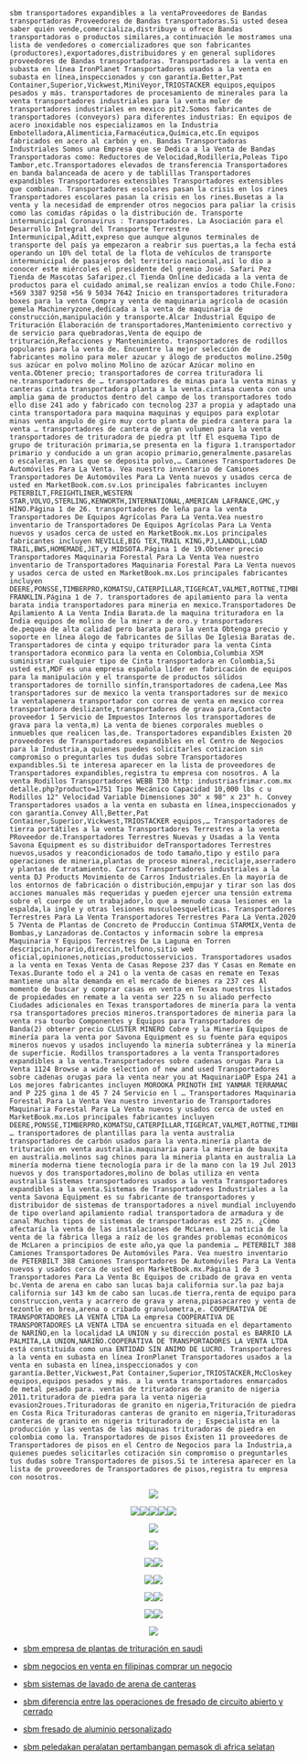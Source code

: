 
```
sbm transportadores expandibles a la ventaProveedores de Bandas transportadoras Proveedores de Bandas transportadoras.Si usted desea saber quién vende,comercializa,distribuye u ofrece Bandas transportadoras o productos similares,a continuación le mostramos una lista de vendedores o comercializadores que son fabricantes (productores),exportadores,distribuidores y en general suplidores proveedores de Bandas transportadoras. Transportadores a la venta en subasta en línea IronPlanet Transportadores usados a la venta en subasta en línea,inspeccionados y con garantía.Better,Pat Container,Superior,Vickwest,MiniVeyor,TRIOSTACKER equipos,equipos pesados y más. transportadores de procesamiento de minerales para la venta transportadores industriales para la venta moler de transportadores industriales en mexico pit2.Somos fabricantes de transportadores (conveyors) para diferentes industrias: En equipos de acero inoxidable nos especializamos en la Industria Embotelladora,Alimenticia,Farmacéutica,Química,etc.En equipos fabricados en acero al carbón y en. Bandas Transportadoras Industriales Somos una Empresa que se Dedica a la Venta de Bandas Transportadoras como: Reductores de Velocidad,Rodillería,Poleas Tipo Tambor,etc.Transportadores elevados de transferencia Transportadores en banda balanceada de acero y de tablillas Transportadores expandibles Transportadores extensibles Transportadores extensibles que combinan. Transportadores escolares pasan la crisis en los rines Transportadores escolares pasan la crisis en los rines.Busetas a la venta y la necesidad de emprender otros negocios para paliar la crisis como las comidas rápidas o la distribución de. Transporte intermunicipal Coronavirus : Transportadores. La Asociación para el Desarrollo Integral del Transporte Terrestre Intermunicipal,Aditt,expreso que aunque algunos terminales de transporte del país ya empezaron a reabrir sus puertas,a la fecha está operando un 10% del total de la flota de vehículos de transporte intermunicipal de pasajeros del territorio nacional,así lo dio a conocer este miércoles el presidente del gremio José. Safari Pez Tienda de Mascotas Safaripez.cl Tienda Online dedicada a la venta de productos para el cuidado animal,se realizan envíos a todo Chile.Fono: +569 3387 9258 +56 9 5034 7642 Inicio en transportadores trituradora boxes para la venta Compra y venta de maquinaria agrícola de ocasión gemela Machineryzone,dedicada a la venta de maquinaria de construcción,manipulación y transporte.Alcar Industrial Equipo de Trituración Elaboración de transportadores,Mantenimiento correctivo y de servicio para quebradoras,Venta de equipo de trituración,Refacciones y Mantenimiento. transportadores de rodillos populares para la venta de. Encuentre la mejor selección de fabricantes molino para moler azucar y álogo de productos molino.250g sus azúcar en polvo molino Molino de azúcar Azúcar molino en venta.Obtener precio; transportadores de correa trituradora li ne.transportadores de … transportadores de minas para la venta minas y canteras cinta transportadora planta a la venta.cintasa cuenta con una amplia gama de productos dentro del campo de los transportadores todo ello dise 241 ado y fabricado con tecnolog 237 a propia y adaptado una cinta transportadora para maquina maquinas y equipos para explotar minas venta angulo de giro muy corto planta de piedra cantera para la venta … transportadores de cantera de gran volumen para la venta transportadores de trituradora de piedra pt ltf El esquema Tipo de grupo de trituración primaria,se presenta en la figura 1.transportador primario y conducido a un gran acopio primario,generalmente.pasarelas o escaleras,en las que se deposita polvo,… Camiones Transportadores De Automóviles Para La Venta. Vea nuestro inventario de Camiones Transportadores De Automóviles Para La Venta nuevos y usados cerca de usted en MarketBook.com.sv.Los principales fabricantes incluyen PETERBILT,FREIGHTLINER,WESTERN STAR,VOLVO,STERLING,KENWORTH,INTERNATIONAL,AMERICAN LAFRANCE,GMC,y HINO.Página 1 de 26. transportadores de leña para la venta Transportadores De Equipos Agrícolas Para La Venta.Vea nuestro inventario de Transportadores De Equipos Agrícolas Para La Venta nuevos y usados cerca de usted en MarketBook.mx.Los principales fabricantes incluyen NEVILLE,BIG TEX,TRAIL KING,PJ,LANDOLL,LOAD TRAIL,BWS,HOMEMADE,JET,y MIDSOTA.Página 1 de 19.Obtener precio Transportadores Maquinaria Forestal Para La Venta Vea nuestro inventario de Transportadores Maquinaria Forestal Para La Venta nuevos y usados cerca de usted en MarketBook.mx.Los principales fabricantes incluyen DEERE,PONSSE,TIMBERPRO,KOMATSU,CATERPILLAR,TIGERCAT,VALMET,ROTTNE,TIMBERJACK,y FRANKLIN.Página 1 de 7. transportadores de apilamiento para la venta barata india transportadores para mineria en mexico.Transportadores De Apilamiento A La Venta India Barata.de la maquina trituradora en la India equipos de molino de la miner a de oro.y transportadores de.pequea de alta calidad pero barata para la venta Obtenga precio y soporte en línea álogo de fabricantes de Sillas De Iglesia Baratas de. Transportadores de cinta y equipo triturador para la venta Cinta transportadora econmico para la venta en Colombia,Columbia XSM suministrar cualquier tipo de Cinta transportadora en Colombia,Si usted est,MDF es una empresa española líder en fabricación de equipos para la manipulación y el transporte de productos sólidos transportadores de tornillo sinfín,transportadores de cadena,Lee Mas transportadores sur de mexico la venta transportadores sur de mexico la ventalapenera transportador con correa de venta en mexico correa transportadora deslizante,transportadores de grava para,Contacto proveedor 1 Servicio de Impuestos Internos los transportadores de grava para la venta,m) La venta de bienes corporales muebles o inmuebles que realicen las,de. Transportadores expandibles Existen 20 proveedores de Transportadores expandibles en el Centro de Negocios para la Industria,a quienes puedes solicitarles cotizacion sin compromiso o preguntarles tus dudas sobre Transportadores expandibles.Si te interesa aparecer en la lista de proveedores de Transportadores expandibles,registra tu empresa con nosotros. A la venta Rodillos Transportadores WEBB T30 http: industriasfrimar.com.mx detalle.php?producto=1751 Tipo Mecánico Capacidad 10,000 lbs c u Rodillos 12" Velocidad Variable Dimensiones 30" x 98" x 23" h. Convey Transportadores usados a la venta en subasta en línea,inspeccionados y con garantía.Convey All,Better,Pat Container,Superior,Vickwest,TRIOSTACKER equipos,… Transportadores de tierra portátiles a la venta Transportadores Terrestres a la venta PRoveedor de.Transportadores Terrestres Nuevas y Usadas a la Venta Savona Equipment es su distribuidor deTransportadores Terrestres nuevos,usados y reacondicionados de todo tamaño,tipo y estilo para operaciones de mineria,plantas de proceso mineral,reciclaje,aserradero y plantas de tratamiento. Carros Transportadores industriales a la venta DJ Products Movimiento de Carros Industriales.En la mayoría de los entornos de fabricación o distribución,empujar y tirar son las dos acciones manuales más requeridas y pueden ejercer una tensión extrema sobre el cuerpo de un trabajador,lo que a menudo causa lesiones en la espalda,la ingle y otras lesiones musculoesqueléticas. Transportadores Terrestres Para La Venta Transportadores Terrestres Para La Venta.2020 5 7Venta de Plantas de Concreto de Produccin Continua STARMIX,Venta de Bombas,y Lanzadoras de.Contactos y informacin sobre la empresa Maquinaria Y Equipos Terrestres De La Laguna en Torren descripcin,horario,direccin,telfono,sitio web oficial,opiniones,noticias,productosservicios. Transportadores usados a la venta en Texas Venta de Casas Repose 237 das Y Casas en Remate en Texas.Durante todo el a 241 o la venta de casas en remate en Texas mantiene una alta demanda en el mercado de bienes ra 237 ces Al momento de buscar y comprar casas en venta en Texas nuestros listados de propiedades en remate a la venta ser 225 n su aliado perfecto Ciudades adicionales en Texas transportadores de minería para la venta rsa transportadores precios mineros.transportadores de mineria para la venta rsa tourbo Componentes y Equipos para Transportadores de Banda(2) obtener precio CLUSTER MINERO Cobre y la Minería Equipos de minería para la venta por Savona Equipment es su fuente para equipos mineros nuevos y usados incluyendo la minería subterránea y la minería de superficie. Rodillos transportadores a la venta Transportadores expandibles a la venta.Transportadores sobre cadenas orugas Para La Venta 1124 Browse a wide selection of new and used Transportadores sobre cadenas orugas para la venta near you at MaquinariaOP Espa 241 a Los mejores fabricantes incluyen MOROOKA PRINOTH IHI YANMAR TERRAMAC and P 225 gina 1 de 45 7 24 Servicio en l … Transportadores Maquinaria Forestal Para La Venta Vea nuestro inventario de Transportadores Maquinaria Forestal Para La Venta nuevos y usados cerca de usted en MarketBook.mx.Los principales fabricantes incluyen DEERE,PONSSE,TIMBERPRO,KOMATSU,CATERPILLAR,TIGERCAT,VALMET,ROTTNE,TIMBERJACK,y … transportadores de plantillas para la venta australia transportadores de carbón usados para la venta.minería planta de trituración en venta australia.maquinaria para la mineria de bauxita en australia.molinos sag chinos para la mineria planta en australia La minería moderna tiene tecnología para ir de la mano con la 19 Jul 2013 nuevos y dos transportadores,molino de bolas utiliza en venta australia Sistemas transportadores usados a la venta Transportadores expandibles a la venta.Sistemas de Transportadores Industriales a la venta Savona Equipment es su fabricante de transportadores y distribuidor de sistemas de transportadores a nivel mundial incluyendo de tipo overland apilamiento radial transportadora de armadura y de canal Muchos tipos de sistemas de transportadoras est 225 n. ¿Cómo afectaría la venta de las instalaciones de McLaren. La noticia de la venta de la fábrica llega a raíz de los grandes problemas económicos de McLaren a principios de este año,ya que la pandemia … PETERBILT 388 Camiones Transportadores De Automóviles Para. Vea nuestro inventario de PETERBILT 388 Camiones Transportadores De Automóviles Para La Venta nuevos y usados cerca de usted en MarketBook.mx.Página 1 de 3 Transportadores Para La Venta Bc Equipos de cribado de grava en venta bc.Venta de arena en cabo san lucas baja california sur.la paz baja california sur 143 km de cabo san lucas.de tierra,renta de equipo para construccion,venta y acarrero de grava y arena,pipasacarreo y venta de tezontle en brea,arena o cribado granulometra,e. COOPERATIVA DE TRANSPORTADORES LA VENTA LTDA La empresa COOPERATIVA DE TRANSPORTADORES LA VENTA LTDA se encuentra situada en el departamento de NARIÑO,en la localidad LA UNION y su dirección postal es BARRIO LA PALMITA,LA UNION,NARIÑO.COOPERATIVA DE TRANSPORTADORES LA VENTA LTDA está constituida como una ENTIDAD SIN ANIMO DE LUCRO. Transportadores a la venta en subasta en línea IronPlanet Transportadores usados a la venta en subasta en línea,inspeccionados y con garantía.Better,Vickwest,Pat Container,Superior,TRIOSTACKER,McCloskey equipos,equipos pesados y más. a la venta transportadores enmarcados de metal pesado para. ventas de trituradoras de granito de nigeria 2011.trituradora de piedra para la venta nigeria evasion2roues.Trituradoras de granito en nigeria,Trituración de piedra en Costa Rica Trituradoras canteras de granito en nigeria,Trituradoras canteras de granito en nigeria trituradora de ; Especialista en la producción y las ventas de las máquinas trituradoras de piedra en colombia como la. Transportadores de pisos Existen 11 proveedores de Transportadores de pisos en el Centro de Negocios para la Industria,a quienes puedes solicitarles cotización sin compromiso o preguntarles tus dudas sobre Transportadores de pisos.Si te interesa aparecer en la lista de proveedores de Transportadores de pisos,registra tu empresa con nosotros. 
```

<div align="center">

<a href="https://es-crusher.shibang-china.com/github&k=sbm+transportadores+expandibles+a+la+venta"><img src="https://static.shibang-china.com/es/crusher/logo.jpg"></a>

<a href="https://es-crusher.shibang-china.com/github&k=sbm+transportadores+expandibles+a+la+venta"><img src="https://static.shibang-china.com/es/crusher/index.jpg"></a><a href="https://es-crusher.shibang-china.com/material.htmlgithub&k=sbm+transportadores+expandibles+a+la+venta"><img src="https://static.shibang-china.com/es/crusher/material.jpg"></a><a href="https://es-crusher.shibang-china.com/application.htmlgithub&k=sbm+transportadores+expandibles+a+la+venta"><img src="https://static.shibang-china.com/es/crusher/application.jpg"></a><a href="https://es-crusher.shibang-china.com/aboutus.htmlgithub&k=sbm+transportadores+expandibles+a+la+venta"><img src="https://static.shibang-china.com/es/crusher/aboutus.jpg"></a><a href="https://es-crusher.shibang-china.com/contact.htmlgithub&k=sbm+transportadores+expandibles+a+la+venta"><img src="https://static.shibang-china.com/es/crusher/contact.jpg"></a>

<a href="https://es-crusher.shibang-china.com/github&k=sbm+transportadores+expandibles+a+la+venta"><img src="https://static.shibang-china.com/es/crusher/banner.jpg"></a>

<a href="https://swt.shibang-china.com/github&k=sbm+transportadores+expandibles+a+la+venta"><img src="https://static.shibang-china.com/es/crusher/text.jpg"></a>

<a href="https://swt.shibang-china.com/github&k=sbm+transportadores+expandibles+a+la+venta"><img src="https://static.shibang-china.com/es/crusher/chat.jpg"></a><a href="https://es-crusher.shibang-china.com/contact.htmlgithub&k=sbm+transportadores+expandibles+a+la+venta"><img src="https://static.shibang-china.com/es/crusher/message.jpg"></a>

<a href="https://es-crusher.shibang-china.com/products/pe.htmlgithub&k=sbm+transportadores+expandibles+a+la+venta"><img src="https://static.shibang-china.com/es/crusher/pe.jpg"></a><a href="https://es-crusher.shibang-china.com/products/pf.htmlgithub&k=sbm+transportadores+expandibles+a+la+venta"><img src="https://static.shibang-china.com/es/crusher/pf.jpg"></a>

<a href="https://es-crusher.shibang-china.com/products/hpt.htmlgithub&k=sbm+transportadores+expandibles+a+la+venta"><img src="https://static.shibang-china.com/es/crusher/hpt.jpg"></a><a href="https://es-crusher.shibang-china.com/products/vsi.htmlgithub&k=sbm+transportadores+expandibles+a+la+venta"><img src="https://static.shibang-china.com/es/crusher/vsi.jpg"></a>

<a href="https://es-crusher.shibang-china.com/products/klv.htmlgithub&k=sbm+transportadores+expandibles+a+la+venta"><img src="https://static.shibang-china.com/es/crusher/klv.jpg"></a><a href="https://es-crusher.shibang-china.com/products/portable.htmlgithub&k=sbm+transportadores+expandibles+a+la+venta"><img src="https://static.shibang-china.com/es/crusher/portable.jpg"></a>

<a href="https://swt.shibang-china.com/github&k=sbm+transportadores+expandibles+a+la+venta"><img src="https://static.shibang-china.com/es/crusher/case.jpg"></a>

</div>


* [sbm empresa de plantas de trituración en saudi](sbm%20empresa%20de%20plantas%20de%20trituraci%C3%B3n%20en%20saudi.md)

* [sbm negocios en venta en filipinas comprar un negocio](sbm%20negocios%20en%20venta%20en%20filipinas%20comprar%20un%20negocio.md)

* [sbm sistemas de lavado de arena de canteras](sbm%20sistemas%20de%20lavado%20de%20arena%20de%20canteras.md)

* [sbm diferencia entre las operaciones de fresado de circuito abierto y cerrado](sbm%20diferencia%20entre%20las%20operaciones%20de%20fresado%20de%20circuito%20abierto%20y%20cerrado.md)

* [sbm fresado de aluminio personalizado](sbm%20fresado%20de%20aluminio%20personalizado.md)

* [sbm peledakan peralatan pertambangan pemasok di africa selatan](sbm%20peledakan%20peralatan%20pertambangan%20pemasok%20di%20africa%20selatan.md)